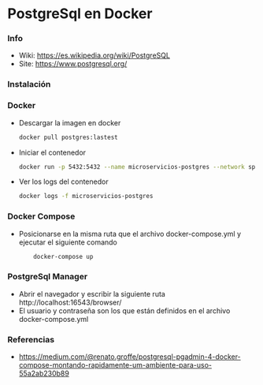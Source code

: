 # PostgreSql en Docker

### Info 
- Wiki: https://es.wikipedia.org/wiki/PostgreSQL
- Site: https://www.postgresql.org/

### Instalación 
### Docker 
- Descargar la imagen en docker
    ```sh
    docker pull postgres:lastest
    ```
- Iniciar el contenedor    
    ```sh
    docker run -p 5432:5432 --name microservicios-postgres --network springcloud -e POSTGRES_PASSWORD=sasa -e POSTGRES_DB=db_springboot_cloud -d postgres
    ```
- Ver los logs del contenedor 
    ```sh
    docker logs -f microservicios-postgres
    ```
### Docker Compose 
- Posicionarse en la misma ruta que el archivo docker-compose.yml y ejecutar el siguiente comando
    ```sh
        docker-compose up
    ```
### PostgreSql Manager
- Abrir el navegador y escribir la siguiente ruta http://localhost:16543/browser/
- El usuario y contraseña son los que están definidos en el archivo docker-compose.yml 


### Referencias
- https://medium.com/@renato.groffe/postgresql-pgadmin-4-docker-compose-montando-rapidamente-um-ambiente-para-uso-55a2ab230b89